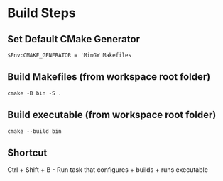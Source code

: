 # Build Steps

## Set Default CMake Generator
```$Env:CMAKE_GENERATOR = 'MinGW Makefiles```

## Build Makefiles (from workspace root folder)
```cmake -B bin -S .```

## Build executable (from workspace root folder)
```cmake --build bin```

## Shortcut
Ctrl + Shift + B - Run task that configures + builds + runs executable